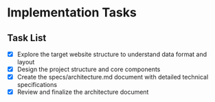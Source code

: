 # Implementation Tasks

## Task List

- [x] Explore the target website structure to understand data format and layout
- [x] Design the project structure and core components
- [x] Create the specs/architecture.md document with detailed technical specifications
- [x] Review and finalize the architecture document